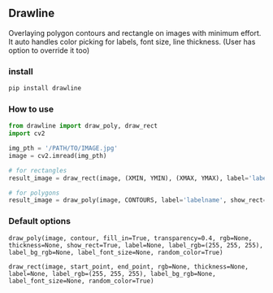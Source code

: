 ## Drawline

Overlaying polygon contours and rectangle on images with minimum effort.
It auto handles color picking for labels, font size, line thickness. (User has option to override it too) 

### install
```bash
pip install drawline
```

### How to use
```python
from drawline import draw_poly, draw_rect
import cv2

img_pth = '/PATH/TO/IMAGE.jpg'
image = cv2.imread(img_pth)

# for rectangles
result_image = draw_rect(image, (XMIN, YMIN), (XMAX, YMAX), label='labelname')

# for polygons
result_image = draw_poly(image, CONTOURS, label='labelname', show_rect=True) 
```

### Default options
`draw_poly(image, contour, fill_in=True, transparency=0.4, rgb=None, thickness=None, show_rect=True, label=None, label_rgb=(255, 255, 255),
              label_bg_rgb=None, label_font_size=None, random_color=True)`

`draw_rect(image, start_point, end_point, rgb=None, thickness=None,
              label=None, label_rgb=(255, 255, 255), label_bg_rgb=None, label_font_size=None,
              random_color=True)`


